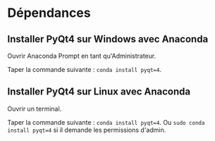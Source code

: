 # Dépendances

## Installer PyQt4 sur Windows avec Anaconda

Ouvrir Anaconda Prompt en tant qu'Administrateur.

Taper la commande suivante : `conda install pyqt=4`.

## Installer PyQt4 sur Linux avec Anaconda

Ouvrir un terminal.

Taper la commande suivante : `conda install pyqt=4`.
Ou `sudo conda install pyqt=4` si il demande les permissions d'admin.
